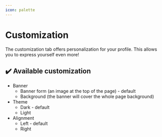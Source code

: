 ```yaml
---
icon: palette
---
```


# Customization

The customization tab offers personalization for your profile. This allows you to express yourself even more!

## ✔️ Available customization

* Banner
  * Banner form (an image at the top of the page) - default
  * Background (the banner will cover the whole page background)
* Theme
  * Dark - default
  * Light
* Alignment
  * Left - default
  * Right
